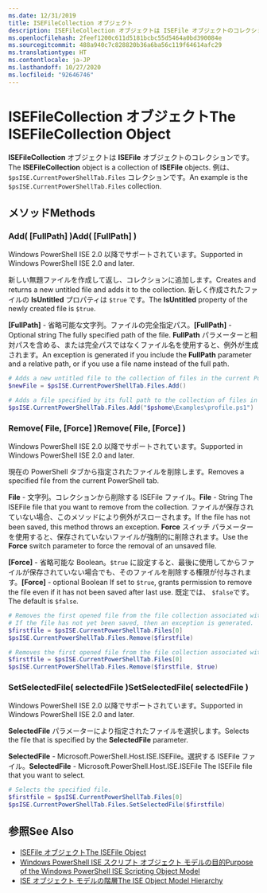 ```yaml
---
ms.date: 12/31/2019
title: ISEFileCollection オブジェクト
description: ISEFileCollection オブジェクトは ISEFile オブジェクトのコレクションです。
ms.openlocfilehash: 2feef1200c611d5181bcbc55d5464a0bd390084e
ms.sourcegitcommit: 488a940c7c828820b36a6ba56c119f64614afc29
ms.translationtype: HT
ms.contentlocale: ja-JP
ms.lasthandoff: 10/27/2020
ms.locfileid: "92646746"
---
```

# <a name="the-isefilecollection-object"></a><span data-ttu-id="0aece-103">ISEFileCollection オブジェクト</span><span class="sxs-lookup"><span data-stu-id="0aece-103">The ISEFileCollection Object</span></span>

<span data-ttu-id="0aece-104">**ISEFileCollection** オブジェクトは **ISEFile** オブジェクトのコレクションです。</span><span class="sxs-lookup"><span data-stu-id="0aece-104">The **ISEFileCollection** object is a collection of **ISEFile** objects.</span></span> <span data-ttu-id="0aece-105">例は、`$psISE.CurrentPowerShellTab.Files` コレクションです。</span><span class="sxs-lookup"><span data-stu-id="0aece-105">An example is the `$psISE.CurrentPowerShellTab.Files` collection.</span></span>

## <a name="methods"></a><span data-ttu-id="0aece-106">メソッド</span><span class="sxs-lookup"><span data-stu-id="0aece-106">Methods</span></span>

### <a name="add-fullpath-"></a><span data-ttu-id="0aece-107">Add\( \[FullPath\] \)</span><span class="sxs-lookup"><span data-stu-id="0aece-107">Add\( \[FullPath\] \)</span></span>

<span data-ttu-id="0aece-108">Windows PowerShell ISE 2.0 以降でサポートされています。</span><span class="sxs-lookup"><span data-stu-id="0aece-108">Supported in Windows PowerShell ISE 2.0 and later.</span></span>

<span data-ttu-id="0aece-109">新しい無題ファイルを作成して返し、コレクションに追加します。</span><span class="sxs-lookup"><span data-stu-id="0aece-109">Creates and returns a new untitled file and adds it to the collection.</span></span> <span data-ttu-id="0aece-110">新しく作成されたファイルの **IsUntitled** プロパティは `$true` です。</span><span class="sxs-lookup"><span data-stu-id="0aece-110">The **IsUntitled** property of the newly created file is `$true`.</span></span>

<span data-ttu-id="0aece-111">**\[FullPath\]** - 省略可能な文字列。ファイルの完全指定パス。</span><span class="sxs-lookup"><span data-stu-id="0aece-111">**\[FullPath\]** - Optional string The fully specified path of the file.</span></span> <span data-ttu-id="0aece-112">**FullPath** パラメーターと相対パスを含める、または完全パスではなくファイル名を使用すると、例外が生成されます。</span><span class="sxs-lookup"><span data-stu-id="0aece-112">An exception is generated if you include the **FullPath** parameter and a relative path, or if you use a file name instead of the full path.</span></span>

```powershell
# Adds a new untitled file to the collection of files in the current PowerShell tab.
$newFile = $psISE.CurrentPowerShellTab.Files.Add()

# Adds a file specified by its full path to the collection of files in the current PowerShell tab.
$psISE.CurrentPowerShellTab.Files.Add("$pshome\Examples\profile.ps1")
```

### <a name="remove-file-force-"></a><span data-ttu-id="0aece-113">Remove\( File, \[Force\] \)</span><span class="sxs-lookup"><span data-stu-id="0aece-113">Remove\( File, \[Force\] \)</span></span>

<span data-ttu-id="0aece-114">Windows PowerShell ISE 2.0 以降でサポートされています。</span><span class="sxs-lookup"><span data-stu-id="0aece-114">Supported in Windows PowerShell ISE 2.0 and later.</span></span>

<span data-ttu-id="0aece-115">現在の PowerShell タブから指定されたファイルを削除します。</span><span class="sxs-lookup"><span data-stu-id="0aece-115">Removes a specified file from the current PowerShell tab.</span></span>

<span data-ttu-id="0aece-116">**File** - 文字列。コレクションから削除する ISEFile ファイル。</span><span class="sxs-lookup"><span data-stu-id="0aece-116">**File** - String The ISEFile file that you want to remove from the collection.</span></span> <span data-ttu-id="0aece-117">ファイルが保存されていない場合、このメソッドにより例外がスローされます。</span><span class="sxs-lookup"><span data-stu-id="0aece-117">If the file has not been saved, this method throws an exception.</span></span> <span data-ttu-id="0aece-118">**Force** スイッチ パラメーターを使用すると、保存されていないファイルが強制的に削除されます。</span><span class="sxs-lookup"><span data-stu-id="0aece-118">Use the **Force** switch parameter to force the removal of an unsaved file.</span></span>

<span data-ttu-id="0aece-119">**\[Force\]** - 省略可能な Boolean。`$true` に設定すると、最後に使用してからファイルが保存されていない場合でも、そのファイルを削除する権限が付与されます。</span><span class="sxs-lookup"><span data-stu-id="0aece-119">**\[Force\]** - optional Boolean If set to `$true`, grants permission to remove the file even if it has not been saved after last use.</span></span> <span data-ttu-id="0aece-120">既定では、 `$false`です。</span><span class="sxs-lookup"><span data-stu-id="0aece-120">The default is `$false`.</span></span>

```powershell
# Removes the first opened file from the file collection associated with the current PowerShell tab.
# If the file has not yet been saved, then an exception is generated.
$firstfile = $psISE.CurrentPowerShellTab.Files[0]
$psISE.CurrentPowerShellTab.Files.Remove($firstfile)

# Removes the first opened file from the file collection associated with the current PowerShell tab, even if it has not been saved.
$firstfile = $psISE.CurrentPowerShellTab.Files[0]
$psISE.CurrentPowerShellTab.Files.Remove($firstfile, $true)
```

### <a name="setselectedfile-selectedfile-"></a><span data-ttu-id="0aece-121">SetSelectedFile\( selectedFile \)</span><span class="sxs-lookup"><span data-stu-id="0aece-121">SetSelectedFile\( selectedFile \)</span></span>

<span data-ttu-id="0aece-122">Windows PowerShell ISE 2.0 以降でサポートされています。</span><span class="sxs-lookup"><span data-stu-id="0aece-122">Supported in Windows PowerShell ISE 2.0 and later.</span></span>

<span data-ttu-id="0aece-123">**SelectedFile** パラメーターにより指定されたファイルを選択します。</span><span class="sxs-lookup"><span data-stu-id="0aece-123">Selects the file that is specified by the **SelectedFile** parameter.</span></span>

<span data-ttu-id="0aece-124">**SelectedFile** - Microsoft.PowerShell.Host.ISE.ISEFile。選択する ISEFile ファイル。</span><span class="sxs-lookup"><span data-stu-id="0aece-124">**SelectedFile** - Microsoft.PowerShell.Host.ISE.ISEFile The ISEFile file that you want to select.</span></span>

```powershell
# Selects the specified file.
$firstfile = $psISE.CurrentPowerShellTab.Files[0]
$psISE.CurrentPowerShellTab.Files.SetSelectedFile($firstfile)
```

## <a name="see-also"></a><span data-ttu-id="0aece-125">参照</span><span class="sxs-lookup"><span data-stu-id="0aece-125">See Also</span></span>

- [<span data-ttu-id="0aece-126">ISEFile オブジェクト</span><span class="sxs-lookup"><span data-stu-id="0aece-126">The ISEFile Object</span></span>](The-ISEFile-Object.md)
- [<span data-ttu-id="0aece-127">Windows PowerShell ISE スクリプト オブジェクト モデルの目的</span><span class="sxs-lookup"><span data-stu-id="0aece-127">Purpose of the Windows PowerShell ISE Scripting Object Model</span></span>](Purpose-of-the-Windows-PowerShell-ISE-Scripting-Object-Model.md)
- [<span data-ttu-id="0aece-128">ISE オブジェクト モデルの階層</span><span class="sxs-lookup"><span data-stu-id="0aece-128">The ISE Object Model Hierarchy</span></span>](The-ISE-Object-Model-Hierarchy.md)

